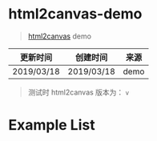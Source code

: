 # html2canvas-demo

> [html2canvas](https://github.com/niklasvh/html2canvas) demo

|更新时间|创建时间|来源|
|--|--|--|
|2019/03/18|2019/03/18|demo|

> 测试时 html2canvas 版本为： `v`

# Example List
